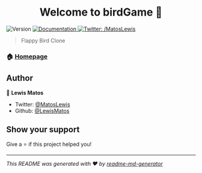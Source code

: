<h1 align="center">Welcome to birdGame 👋</h1>
<p>
  <img alt="Version" src="https://img.shields.io/badge/version-0.1-blue.svg?cacheSeconds=2592000" />
  <a href="https://github.com/LewisMatos/birdGame">
    <img alt="Documentation" src="https://img.shields.io/badge/documentation-yes-brightgreen.svg" target="_blank" />
  </a>
  <a href="https://twitter.com/MatosLewis">
    <img alt="Twitter: /MatosLewis" src="https://img.shields.io/twitter/follow//MatosLewis.svg?style=social" target="_blank" />
  </a>
</p>

> Flappy Bird Clone

### 🏠 [Homepage](https://github.com/LewisMatos/birdGame)


## Author

👤 **Lewis Matos**

* Twitter: [@MatosLewis](https://twitter.com/MatosLewis)
* Github: [@LewisMatos](https://github.com/LewisMatos)

## Show your support

Give a ⭐️ if this project helped you!

***
_This README was generated with ❤️ by [readme-md-generator](https://github.com/kefranabg/readme-md-generator)_
